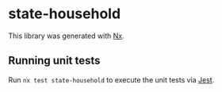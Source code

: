 # state-household

This library was generated with [Nx](https://nx.dev).

## Running unit tests

Run `nx test state-household` to execute the unit tests via [Jest](https://jestjs.io).
